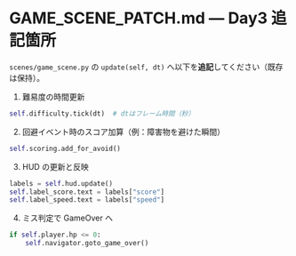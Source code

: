 # GAME_SCENE_PATCH.md — Day3 追記箇所
`scenes/game_scene.py` の `update(self, dt)` へ以下を**追記**してください（既存は保持）。

1) 難易度の時間更新
```python
self.difficulty.tick(dt)  # dtはフレーム時間（秒）
```

2) 回避イベント時のスコア加算（例：障害物を避けた瞬間）
```python
self.scoring.add_for_avoid()
```

3) HUD の更新と反映
```python
labels = self.hud.update()
self.label_score.text = labels["score"]
self.label_speed.text = labels["speed"]
```

4) ミス判定で GameOver へ
```python
if self.player.hp <= 0:
    self.navigator.goto_game_over()
```

